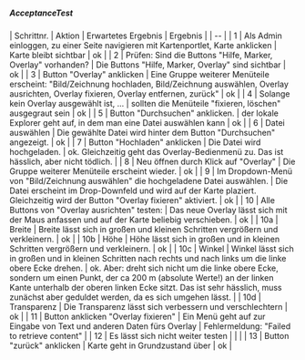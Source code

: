 ##### AcceptanceTest  
| Schrittnr. | Aktion | Erwartetes Ergebnis | Ergebnis |
| -- |
| 1 | Als Admin einloggen, zu einer Seite navigieren mit Kartenportlet, Karte anklicken | Karte bleibt sichtbar | ok |
| 2 | Prüfen: Sind die Buttons "Hilfe, Marker, Overlay" vorhanden? | Die Buttons "Hilfe, Marker, Overlay" sind sichtbar | ok |
| 3 | Button "Overlay" anklicken | Eine Gruppe weiterer Menüteile erscheint: "Bild/Zeichnung hochladen, Bild/Zeichnung auswählen, Overlay ausrichten, Overlay fixieren, Overlay entfernen, zurück" | ok |
| 4 | Solange kein Overlay ausgewählt ist, ... | sollten die Menüteile "fixieren, löschen" ausgegraut sein | ok |
| 5 | Button "Durchsuchen" anklicken. | der lokale Explorer geht auf, in dem man eine Datei auswählen kann | ok |
| 6 | Datei auswählen | Die gewählte Datei wird hinter dem Button "Durchsuchen" angezeigt. | ok |
| 7 | Button "Hochladen" anklicken | Die Datei wird hochgeladen. | ok. Gleichzeitig geht das Overlay-Bedienmenü zu. Das ist hässlich, aber nicht tödlich. |
| 8 | Neu öffnen durch Klick auf "Overlay" | Die Gruppe weiterer Menüteile erscheint wieder. | ok |
| 9 | Im Dropdown-Menü von "Bild/Zeichnung auswählen" die hochgeladene Datei auswählen. | Die Datei erscheint im Drop-Downfeld und wird auf der Karte plaziert. Gleichzeitig wird der Button "Overlay fixieren" aktiviert. | ok |
| 10 | Alle Buttons von "Overlay ausrichten" testen: | Das neue Overlay lässt sich mit der Maus anfassen und auf der Karte beliebig verschieben. | ok |
| 10a | Breite | Breite lässt sich in großen und kleinen Schritten vergrößern und verkleinern. | ok |
| 10b | Höhe | Höhe lässt sich in großen und in kleinen Schritten vergrößern und verkleinern. | ok |
| 10c | Winkel | Winkel lässt sich in großen und in kleinen Schritten nach rechts und nach links um die linke obere Ecke drehen. | ok. Aber: dreht sich nicht um die linke obere Ecke, sondern um einen Punkt, der ca 200 m (absolute Werte!) an der linken Kante unterhalb der oberen linken Ecke sitzt. Das ist sehr hässlich, muss zunächst aber geduldet werden, da es sich umgehen lässt. |
| 10d | Transparenz | Die Transparenz lässt sich verbessern und verschlechtern | ok |
| 11 | Button anklicken "Overlay fixieren" | Ein Menü geht auf zur Eingabe von Text und anderen Daten fürs Overlay | Fehlermeldung: "Failed to retrieve content" |
| 12 | Es lässt sich nicht weiter testen | | |
| 13 | Button "zurück" anklicken | Karte geht in Grundzustand über | ok |
